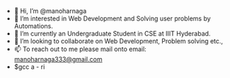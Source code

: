 - 👋 Hi, I’m @manoharnaga
- 👀 I’m interested in Web Development and Solving user problems by Automations.
- 🌱 I’m currently an Undergraduate Student in CSE at IIIT Hyderabad.
- 💞️ I’m looking to collaborate on Web Development, Problem solving etc.,
- 📫 To reach out to me please mail onto 
      email: manoharnaga333@gmail.com
- $gcc a - ri
<!---
manoharnaga/manoharnaga is a ✨ special ✨ repository because its `README.md` (this file) appears on your GitHub profile.
You can click the Preview link to take a look at your changes.
--->
